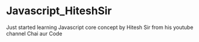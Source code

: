 # Javascript_HiteshSir
Just started learning Javascript core concept by Hitesh Sir from his youtube channel Chai aur Code
